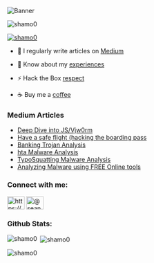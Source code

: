 ![Banner](https://user-images.githubusercontent.com/48299520/232764773-2eceeeb3-71cd-4df0-b007-c692d2c26096.png)



<p align="left"> <img src="https://komarev.com/ghpvc/?username=shamo0&label=Profile%20views&color=0e75b6&style=flat" alt="shamo0" /> </p>

<p align="left"> <a href="https://github.com/ryo-ma/github-profile-trophy"><img src="https://github-profile-trophy.vercel.app/?username=shamo0&theme=onedark" alt="shamo0" /></a> </p>


- 📝 I regularly write articles on [Medium](https://medium.com/@genadishamugia)


- 📄 Know about my [experiences](https://www.linkedin.com/in/genadi-shamugia/)

- ⚡ Hack the Box [respect](https://app.hackthebox.com/profile/114221)

- ☕️ Buy me a [coffee](https://www.buymeacoffee.com/shamoo0) 
### Medium Articles
<!-- BLOG-POST-LIST:START -->
- [Deep Dive into JS/Vjw0rm](https://infosecwriteups.com/deep-dive-into-js-vjw0rm-9983482c20ca)
- [Have a safe flight (hacking the boarding pass](https://infosecwriteups.com/have-a-safe-flight-hacking-the-boarding-pass-6016a2a6ff59)
- [Banking Trojan Analysis](https://infosecwriteups.com/banking-trojan-analysis-edb374bdb9d9)
- [hta Malware Analysis](https://infosecwriteups.com/hta-malware-analysis-96bd9263208)
- [TypoSquatting Malware Analysis](https://infosecwriteups.com/typosquatting-malware-analysis-6e4830268743)
- [Analyzing Malware using FREE Online tools](https://medium.com/bugbountywriteup/analyzing-malware-using-free-online-tools-e37b56bc3868)
<!-- BLOG-POST-LIST:END -->

<h3 align="left">Connect with me:</h3>
<p align="left">

<a href="https://www.linkedin.com/in/genadi-shamugia/" target="blank"><img align="center" src="https://raw.githubusercontent.com/rahuldkjain/github-profile-readme-generator/master/src/images/icons/Social/linked-in-alt.svg" alt="https://www.linkedin.com/in/genadi-shamugia/" height="30" width="40" /></a>
<a href="https://medium.com/@genadishamugia" target="blank"><img align="center" src="https://raw.githubusercontent.com/rahuldkjain/github-profile-readme-generator/master/src/images/icons/Social/medium.svg" alt="@sean-coughlin" height="30" width="40" /></a>
</p>

<h3 align="left">Github Stats:</h3>

<p><img align="left" src="https://github-readme-stats.vercel.app/api/top-langs?username=shamo0&show_icons=true&locale=en&layout=compact&theme=onedark" alt="shamo0" /></p>

<p>&nbsp;<img align="center" src="https://github-readme-stats.vercel.app/api?username=shamo0&show_icons=true&locale=en&theme=onedark" alt="shamo0" /></p>

<p><img align="center" src="https://github-readme-streak-stats.herokuapp.com/?user=shamo0&theme=onedark" alt="shamo0" /></p>
